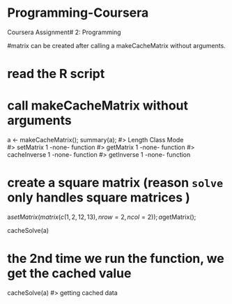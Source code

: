 # Programming-Coursera
Coursera Assignment# 2: Programming

#matrix can be created after calling a makeCacheMatrix without arguments.

# read the R script

# call makeCacheMatrix without arguments
a <- makeCacheMatrix();
summary(a);
#>              Length Class  Mode    
#> setMatrix    1      -none- function
#> getMatrix    1      -none- function
#> cacheInverse 1      -none- function
#> getInverse   1      -none- function

# create a square matrix (reason `solve` only handles square matrices )
a$setMatrix( matrix(c(1,2,12,13), nrow = 2, ncol = 2) );
a$getMatrix();


cacheSolve(a)


# the 2nd time we run the function, we get the cached value
cacheSolve(a)
#> getting cached data
